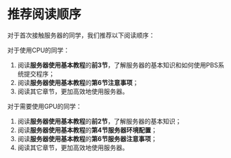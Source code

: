# 推荐阅读顺序

对于首次接触服务器的同学，我们推荐以下阅读顺序：

对于使用CPU的同学：

1. 阅读**服务器使用基本教程**的**前3节**，了解服务器的基本知识和如何使用PBS系统提交程序；
2. 阅读**服务器使用基本教程**的**第6节注意事项**；
3. 阅读其它章节，更加高效地使用服务器。

对于需要使用GPU的同学：
1. 阅读**服务器使用基本教程**的**前2节**，了解服务器的基本知识；
2. 阅读**服务器使用基本教程**的**第4节服务器环境配置**；
3. 阅读**服务器使用基本教程**的**第6节服务器注意事项**；
4. 阅读其它章节，更加高效地使用服务器。



